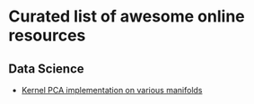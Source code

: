 # Curated list of awesome online resources

## Data Science
- [Kernel PCA implementation on various manifolds](https://sebastianraschka.com/Articles/2014_kernel_pca.html)
